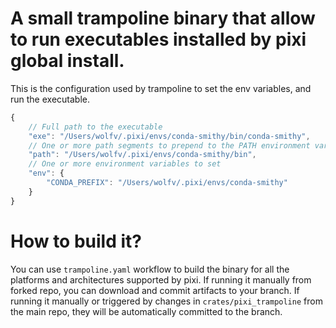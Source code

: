 # A small trampoline binary that allow to run executables installed by pixi global install.


This is the configuration used by trampoline to set the env variables, and run the executable.

```js
{
    // Full path to the executable
    "exe": "/Users/wolfv/.pixi/envs/conda-smithy/bin/conda-smithy",
    // One or more path segments to prepend to the PATH environment variable
    "path": "/Users/wolfv/.pixi/envs/conda-smithy/bin",
    // One or more environment variables to set
    "env": {
        "CONDA_PREFIX": "/Users/wolfv/.pixi/envs/conda-smithy"
    }
}
```

# How to build it?
You can use `trampoline.yaml` workflow to build the binary for all the platforms and architectures supported by pixi.
If running it manually from forked repo, you can download and commit artifacts to your branch.
If running it manually or triggered by changes in `crates/pixi_trampoline` from the main repo, they will be automatically committed to the branch.
